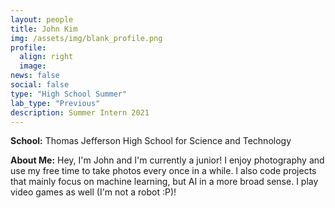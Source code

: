 ```yaml
---
layout: people
title: John Kim
img: /assets/img/blank_profile.png
profile:
  align: right
  image:
news: false
social: false
type: "High School Summer"
lab_type: "Previous"
description: Summer Intern 2021
---
```


**School:** Thomas Jefferson High School for Science and Technology

**About Me:**
Hey, I'm John and I'm currently a junior! I enjoy photography and use my free time to take photos every once in a while. I also code projects that mainly focus on machine learning, but AI in a more broad sense. I play video games as well (I'm not a robot :P)!
